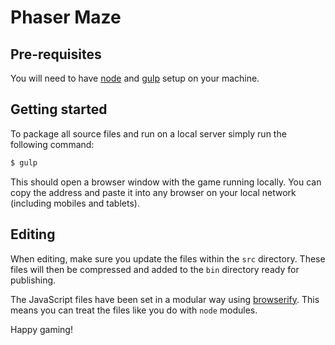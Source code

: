 # Phaser Maze

## Pre-requisites

You will need to have [node][node] and [gulp][gulp] setup on your machine.

## Getting started

To package all source files and run on a local server simply run the following command:

```sh
$ gulp
```

This should open a browser window with the game running locally. You can copy the address and paste it into any browser on your local network (including mobiles and tablets).

## Editing

When editing, make sure you update the files within the `src` directory. These files will then be compressed and added to the `bin` directory ready for publishing.

The JavaScript files have been set in a modular way using [browserify][browserify]. This means you can treat the files like you do with `node` modules.

Happy gaming!

[node]:       http://nodejs.org/
[gulp]:       http://gulpjs.com/
[browserify]: http://browserify.org/
